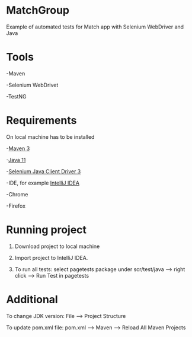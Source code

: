 # MatchGroup
Example of automated tests for Match app with Selenium WebDriver and Java  
# Tools
-Maven

-Selenium WebDrivet

-TestNG
# Requirements
On local machine has to be installed

-[Maven 3](https://maven.apache.org/download.cgi)

-[Java 11](https://www.oracle.com/java/technologies/javase/jdk11-archive-downloads.html)

-[Selenium Java Client Driver 3](https://www.selenium.dev/downloads/)

-IDE, for example [IntelliJ IDEA](https://www.jetbrains.com/idea/)

-Chrome

-Firefox
# Running project
1. Download project to local machine

2. Import project to IntelliJ IDEA.

3. To run all tests: select pagetests package under scr/test/java --> right click --> Run Test in pagetests
# Additional
To change JDK version: File --> Project Structure 

To update pom.xml file: pom.xml --> Maven --> Reload All Maven Projects
